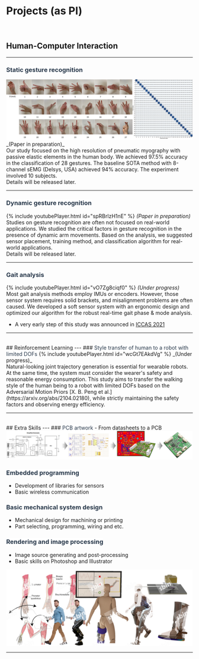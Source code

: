 <!DOCTYPE html>
<html>

<head>
<style>
mark { 
  background-color: white;
  color: rgb(40, 56, 74);
}
</style>
</head>

# Projects (as PI)

<br>

## Human-Computer Interaction
---
### <mark>Static gesture recognition</mark>
<img src="images/gesture_static/GesturesAccuracy.png?raw=true"/>
_(Paper in preparation)_
<br>
Our study focused on the high resolution of pneumatic myography with passive elastic elements in the human body. We achieved 97.5% accuracy in the classification of 28 gestures. The baseline SOTA method with 8-channel sEMG (Delsys, USA) achieved 94% accuracy. The experiment involved 10 subjects.
<br>
Details will be released later.

---
### <mark>Dynamic gesture recognition</mark>
{% include youtubePlayer.html id="spRBrlzH1nE" %}
_(Paper in preparation)_
<br>
Studies on gesture recognition are often not focused on real-world applications. We studied the critical factors in gesture recognition in the presence of dynamic arm movements. Based on the analysis, we suggested sensor placement, training method, and classification algorithm for real-world applications.
<br>
Details will be released later.

---
### <mark>Gait analysis</mark>
{% include youtubePlayer.html id="vO7Zg8ciqf0" %}
_(Under progress)_
<br>
Most gait analysis methods employ IMUs or encoders. However, those sensor system requires solid brackets, and misalignment problems are often caused. We developed a soft sensor system with an ergonomic design and optimized our algorithm for the robust real-time gait phase & mode analysis.
<br>
- A very early step of this study was announced in [ICCAS 2021](https://ieeexplore.ieee.org/document/9649762)

---

<br>
## Reinforcement Learning
---
### <mark>Style transfer of human to a robot with limited DOFs</mark>
{% include youtubePlayer.html id="wcGt7EAkdVg" %}
_(Under progress)_
<br>
Natural-looking joint trajectory generation is essential for wearable robots. At the same time, the system must consider the wearer's safety and reasonable energy consumption. This study aims to transfer the walking style of the human being to a robot with limited DOFs based on the Adversarial Motion Priors [X. B. Peng et al.](https://arxiv.org/abs/2104.02180), while strictly maintaining the safety factors and observing energy efficiency.

---

<br>
## Extra Skills
---
### <mark>PCB artwork</mark>
- From datasheets to a PCB
<img src="images/extra/PCB_Artwork.png?raw=true"/>

### <mark>Embedded programming</mark>
- Development of libraries for sensors
- Basic wireless communication

### <mark>Basic mechanical system design</mark>
- Mechanical design for machining or printing
- Part selecting, programming, wiring and etc.

### <mark>Rendering and image processing</mark>
- Image source generating and post-processing
- Basic skills on Photoshop and Illustrator
<img src="images/extra/imgsources.png?raw=true"/>

---
<!-- <p style="font-size:11px">Page template forked from <a href="https://github.com/evanca/quick-portfolio">evanca</a></p> -->
<!-- Remove above link if you don't want to attibute -->

</html>
